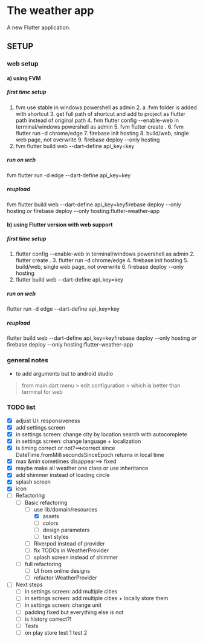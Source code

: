 

# The weather app

A new Flutter application.

## SETUP

### web setup

#### a) using FVM

##### first time setup
1. fvm use stable in windows powershell as admin    2. a .fvm folder is added with shortcut
    3. get full path of shortcut and add to project as flutter path instead of original path
    4. fvm flutter config --enable-web in terminal/windows powershell as admin
    5. fvm flutter create .
    6. fvm flutter run -d chrome/edge
    7. firebase init hosting
    8. build/web, single web page, not overwrite
    9. firebase deploy --only hosting
10. fvm flutter build web --dart-define api_key=key
##### run on web
fvm flutter run -d edge --dart-define api_key=key
##### reupload
fvm flutter build web --dart-define api_key=keyfirebase deploy --only hosting  *or*   firebase deploy --only hosting:flutter-weather-app
#### b) using Flutter version with web support
##### first time setup
1. flutter config --enable-web in terminal/windows powershell as admin    2. flutter create .
    3. flutter run -d chrome/edge
    4. firebase init hosting
    5. build/web, single web page, not overwrite
    6. firebase deploy --only hosting
7. flutter build web --dart-define api_key=key
##### run on web
flutter run -d edge --dart-define api_key=key
##### reupload
flutter build web --dart-define api_key=keyfirebase deploy --only hosting  *or*   firebase deploy --only hosting:flutter-weather-app
### general notes

- to add arguments but to android studio

> from main.dart menu > edit configuration > which is better than terminal for web


### TODO list
- [x] adjust UI: responsiveness
- [x] add settings screen
- [x] in settings screen: change city by location search with autocomplete
- [x] in settings screen: change language + localization
- [x] is timing correct or not?==>correct since  DateTime.fromMillisecondsSinceEpoch returns in local time
- [x] max &min sometimes disappear==> fixed
- [x] maybe make all weather one class or use inheritance
- [x] add shimmer instead of loading circle
- [x]  splash screen
- [x] icon
- [ ] Refactoring
    - [ ] Basic refactoring
        - [ ] use lib/domain/resources
            - [x] assets
            - [ ] colors
            - [ ] design parameters
            - [ ] text styles
        - [ ] Riverpod instead of provider
        - [ ] fix TODOs in WeatherProvider
        - [ ] splash screen instead of shimmer
    - [ ] full refactoring
        - [ ] UI from online designs
        - [ ] refactor WeatherProvider
- [ ] Next steps
    - [ ]  in settings screen: add multiple cities
    - [ ]  in settings screen: add multiple cities + locally store them
    - [ ] in settings screen: change unit
    - [ ] padding fixed but everything else is not
    - [ ] is history correct?!
    - [ ] Tests
    - [ ] on play store
    test 1
    test 2